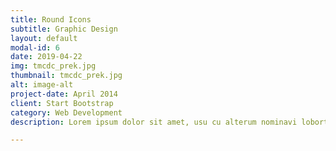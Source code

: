 ```yaml
---
title: Round Icons
subtitle: Graphic Design
layout: default
modal-id: 6
date: 2019-04-22
img: tmcdc_prek.jpg
thumbnail: tmcdc_prek.jpg
alt: image-alt
project-date: April 2014
client: Start Bootstrap
category: Web Development
description: Lorem ipsum dolor sit amet, usu cu alterum nominavi lobortis. At duo novum diceret. Tantas apeirian vix et, usu sanctus postulant inciderint ut, populo diceret necessitatibus in vim. Cu eum dicam feugiat noluisse.

---
```

